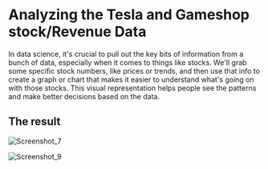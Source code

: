 # Analyzing the Tesla and Gameshop stock/Revenue Data
In data science, it's crucial to pull out the key bits of information from a bunch of data, especially when it comes to things like stocks. We'll grab some specific stock numbers, like prices or trends, and then use that info to create a graph or chart that makes it easier to understand what's going on with those stocks. This visual representation helps people see the patterns and make better decisions based on the data.


## The result 

![Screenshot_7](https://github.com/Sbinsuwaylih/Analyzing-stock-Revenue-Data/assets/117676731/d1c895a8-5a1f-4dd6-b0ad-aba32e515fec)

![Screenshot_9](https://github.com/Sbinsuwaylih/Analyzing-stock-Revenue-Data/assets/117676731/a19fa51e-16c0-4e8a-aa03-f4488d487b48)
